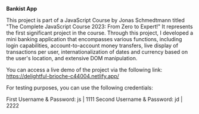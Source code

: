 **Bankist App**

This project is part of a JavaScript Course by Jonas Schmedtmann titled "The Complete JavaScript Course 2023: From Zero to Expert!" It represents the first significant project in the course. Through this project, I developed a mini banking application that encompasses various functions, including login capabilities, account-to-account money transfers, live display of transactions per user, internationalization of dates and currency based on the user's location, and extensive DOM manipulation.

You can access a live demo of the project via the following link: https://delightful-brioche-c44004.netlify.app/

For testing purposes, you can use the following credentials:

First Username & Password: js | 1111
Second Username & Password: jd | 2222
